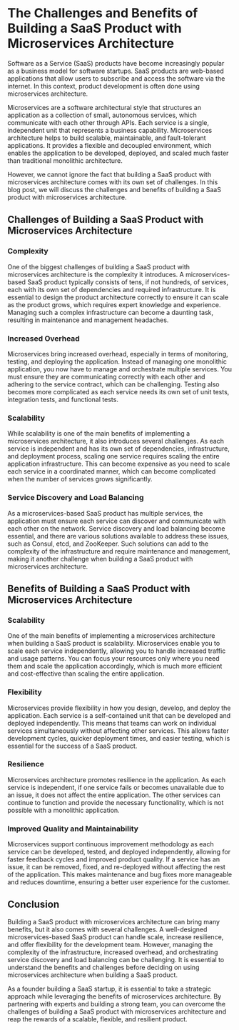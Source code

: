 # The Challenges and Benefits of Building a SaaS Product with Microservices Architecture

Software as a Service (SaaS) products have become increasingly popular as a business model for software startups. SaaS products are web-based applications that allow users to subscribe and access the software via the internet. In this context, product development is often done using microservices architecture.

Microservices are a software architectural style that structures an application as a collection of small, autonomous services, which communicate with each other through APIs. Each service is a single, independent unit that represents a business capability. Microservices architecture helps to build scalable, maintainable, and fault-tolerant applications. It provides a flexible and decoupled environment, which enables the application to be developed, deployed, and scaled much faster than traditional monolithic architecture.

However, we cannot ignore the fact that building a SaaS product with microservices architecture comes with its own set of challenges. In this blog post, we will discuss the challenges and benefits of building a SaaS product with microservices architecture.

## Challenges of Building a SaaS Product with Microservices Architecture

### Complexity

One of the biggest challenges of building a SaaS product with microservices architecture is the complexity it introduces. A microservices-based SaaS product typically consists of tens, if not hundreds, of services, each with its own set of dependencies and required infrastructure. It is essential to design the product architecture correctly to ensure it can scale as the product grows, which requires expert knowledge and experience. Managing such a complex infrastructure can become a daunting task, resulting in maintenance and management headaches.

### Increased Overhead

Microservices bring increased overhead, especially in terms of monitoring, testing, and deploying the application. Instead of managing one monolithic application, you now have to manage and orchestrate multiple services. You must ensure they are communicating correctly with each other and adhering to the service contract, which can be challenging. Testing also becomes more complicated as each service needs its own set of unit tests, integration tests, and functional tests.

### Scalability

While scalability is one of the main benefits of implementing a microservices architecture, it also introduces several challenges. As each service is independent and has its own set of dependencies, infrastructure, and deployment process, scaling one service requires scaling the entire application infrastructure. This can become expensive as you need to scale each service in a coordinated manner, which can become complicated when the number of services grows significantly.

### Service Discovery and Load Balancing

As a microservices-based SaaS product has multiple services, the application must ensure each service can discover and communicate with each other on the network. Service discovery and load balancing become essential, and there are various solutions available to address these issues, such as Consul, etcd, and ZooKeeper. Such solutions can add to the complexity of the infrastructure and require maintenance and management, making it another challenge when building a SaaS product with microservices architecture.

## Benefits of Building a SaaS Product with Microservices Architecture

### Scalability

One of the main benefits of implementing a microservices architecture when building a SaaS product is scalability. Microservices enable you to scale each service independently, allowing you to handle increased traffic and usage patterns. You can focus your resources only where you need them and scale the application accordingly, which is much more efficient and cost-effective than scaling the entire application.

### Flexibility

Microservices provide flexibility in how you design, develop, and deploy the application. Each service is a self-contained unit that can be developed and deployed independently. This means that teams can work on individual services simultaneously without affecting other services. This allows faster development cycles, quicker deployment times, and easier testing, which is essential for the success of a SaaS product.

### Resilience

Microservices architecture promotes resilience in the application. As each service is independent, if one service fails or becomes unavailable due to an issue, it does not affect the entire application. The other services can continue to function and provide the necessary functionality, which is not possible with a monolithic application.

### Improved Quality and Maintainability

Microservices support continuous improvement methodology as each service can be developed, tested, and deployed independently, allowing for faster feedback cycles and improved product quality. If a service has an issue, it can be removed, fixed, and re-deployed without affecting the rest of the application. This makes maintenance and bug fixes more manageable and reduces downtime, ensuring a better user experience for the customer.

## Conclusion

Building a SaaS product with microservices architecture can bring many benefits, but it also comes with several challenges. A well-designed microservices-based SaaS product can handle scale, increase resilience, and offer flexibility for the development team. However, managing the complexity of the infrastructure, increased overhead, and orchestrating service discovery and load balancing can be challenging. It is essential to understand the benefits and challenges before deciding on using microservices architecture when building a SaaS product.

As a founder building a SaaS startup, it is essential to take a strategic approach while leveraging the benefits of microservices architecture. By partnering with experts and building a strong team, you can overcome the challenges of building a SaaS product with microservices architecture and reap the rewards of a scalable, flexible, and resilient product.